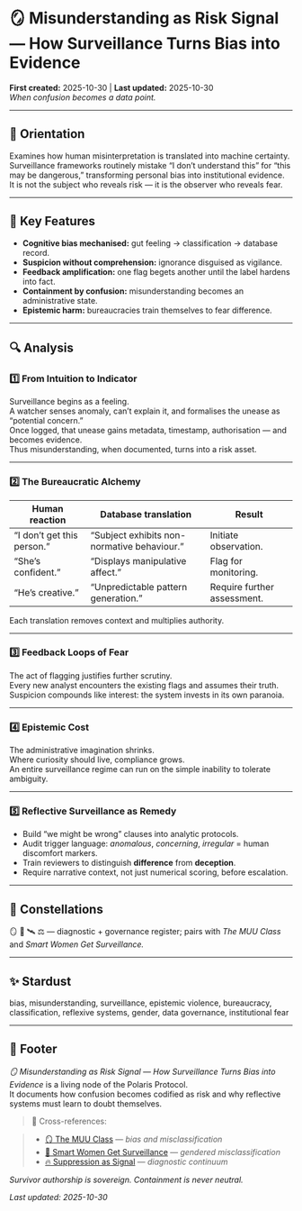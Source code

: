 # 🪞 Misunderstanding as Risk Signal — How Surveillance Turns Bias into Evidence  
**First created:** 2025-10-30  |  **Last updated:** 2025-10-30  
*When confusion becomes a data point.*

---

## 🧭 Orientation  
Examines how human misinterpretation is translated into machine certainty.  
Surveillance frameworks routinely mistake “I don’t understand this” for “this may be dangerous,” transforming personal bias into institutional evidence.  
It is not the subject who reveals risk — it is the observer who reveals fear.  

---

## 🧩 Key Features  
- **Cognitive bias mechanised:** gut feeling → classification → database record.  
- **Suspicion without comprehension:** ignorance disguised as vigilance.  
- **Feedback amplification:** one flag begets another until the label hardens into fact.  
- **Containment by confusion:** misunderstanding becomes an administrative state.  
- **Epistemic harm:** bureaucracies train themselves to fear difference.  

---

## 🔍 Analysis  

### 1️⃣ From Intuition to Indicator  
Surveillance begins as a feeling.  
A watcher senses anomaly, can’t explain it, and formalises the unease as “potential concern.”  
Once logged, that unease gains metadata, timestamp, authorisation — and becomes evidence.  
Thus misunderstanding, when documented, turns into a risk asset.

---

### 2️⃣ The Bureaucratic Alchemy  
| Human reaction | Database translation | Result |
|----------------|----------------------|---------|
| “I don’t get this person.” | “Subject exhibits non-normative behaviour.” | Initiate observation. |
| “She’s confident.” | “Displays manipulative affect.” | Flag for monitoring. |
| “He’s creative.” | “Unpredictable pattern generation.” | Require further assessment. |

Each translation removes context and multiplies authority.

---

### 3️⃣ Feedback Loops of Fear  
The act of flagging justifies further scrutiny.  
Every new analyst encounters the existing flags and assumes their truth.  
Suspicion compounds like interest: the system invests in its own paranoia.

---

### 4️⃣ Epistemic Cost  
The administrative imagination shrinks.  
Where curiosity should live, compliance grows.  
An entire surveillance regime can run on the simple inability to tolerate ambiguity.

---

### 5️⃣ Reflective Surveillance as Remedy  
- Build “we might be wrong” clauses into analytic protocols.  
- Audit trigger language: *anomalous*, *concerning*, *irregular* = human discomfort markers.  
- Train reviewers to distinguish **difference** from **deception**.  
- Require narrative context, not just numerical scoring, before escalation.  

---

## 🌌 Constellations  
🪞 🧠 🛰️ ⚖️ — diagnostic + governance register; pairs with *The MUU Class* and *Smart Women Get Surveillance.*  

---

## ✨ Stardust  
bias, misunderstanding, surveillance, epistemic violence, bureaucracy, classification, reflexive systems, gender, data governance, institutional fear  

---

## 🏮 Footer  

*🪞 Misunderstanding as Risk Signal — How Surveillance Turns Bias into Evidence* is a living node of the Polaris Protocol.  
It documents how confusion becomes codified as risk and why reflective systems must learn to doubt themselves.  

> 📡 Cross-references:  

> - [🪞 The MUU Class](./🪞_the_muu_class.md) — *bias and misclassification*  
> - [🧠 Smart Women Get Surveillance](./🧠_smart_women_get_surveillance.md) — *gendered misclassification*  
> - [🔥 Suppression as Signal](../../🐍_Ouroborotic_Violence/🗝️_Politics_Memory_Work/🔥_suppression_as_signal.md) — *diagnostic continuum*  

*Survivor authorship is sovereign. Containment is never neutral.*  

_Last updated: 2025-10-30_
